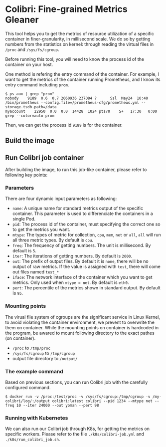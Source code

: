 # Colibri: Fine-grained Metrics Gleaner

This tool helps you to get the metrics of resource utilization of a specific container in finer-granularity, in millisecond scale.
We do so by getting numbers from the statistics on kernel: through reading the virtual files in `/proc` and `/sys/fs/cgroup`.

Before running this tool, you will need to know the process id of the container on your host.

One method is refering the entry command of the container. 
For example, I want to get the metrics of the container running Prometheus, and I know its entry command including `prom`.

```
$ ps aux | grep "prom"
nobody    9189  0.6  0.7 2060936 237084 ?      Ssl  May24  10:40 /bin/prometheus --config.file=/prometheus-cfg/prometheus.yml --storage.tsdb.path=/data
myaccount    22950  0.0  0.0  14428  1024 pts/0    S+   17:30   0:00 grep --color=auto prom
```

Then, we can get the process id `9189` is for the container.

## Build the image

## Run Colibri job container

After building the image, to run this job-like container, please refer to following key points:

### Parameters

There are four dynamic input parameters as following:
- `name`: A unique name for standard metrics output of the specific container. 
This parameter is used to differenciate the containers in a single Pod.
- `pid`: The process id of the container, must specifying the correct one so to get the metrics you want.
- `mtype`: The types of metric for collection, `cpu`, `mem`, `net` or `all`, `all` will run all three metric types. By default is `cpu`. 
- `freq`: The frequency of getting numbers. The unit is millisecond. By default is `5`. 
- `iter`: The iterations of getting numbers. By default is `2000`. 
- `out`: The prefix of output files. By default it is `none`, there will be no output of raw metrics. If the value is assigned with `test`,
there will come out files named `test_*`
- `iface`: The network interface of the container which you want to get metrics. Only used when `mtype = net`. By default is `eth0`.
- `pert`: The percentile of the metrics shown in standard output. By default is `95`.

### Mounting points

The virual file system of cgroups are the significant service in Linux Kernel, to avoid violating the container environment, we prevent to overwrite the them on container.
While the mounting points on container is hardcoded in the program, be awared to mount following directory to the exact pathes (on container).

- `/proc` to `/tmp/proc`
- `/sys/fs/cgroup` to `/tmp/cgroup`
- output file directory to `/output/`

### The example command

Based on previous sections, you can run Colibri job with the carefully configured command.

```
$ docker run -v /proc:/test/proc -v /sys/fs/cgroup:/tmp/cgroup -v /my-colibri/log/:/output colibri:latest colibri --pid 1234 --mtype net --freq 10 --iter 24000 --out yoman --pert 98
```

### Running with Kubernetes

We can also run our Colibri job through K8s, for getting the metrics on specific workers.
Please refer to the file `./k8s/colibri-job.yml` and `./k8s/run_colibri_job.sh`.
